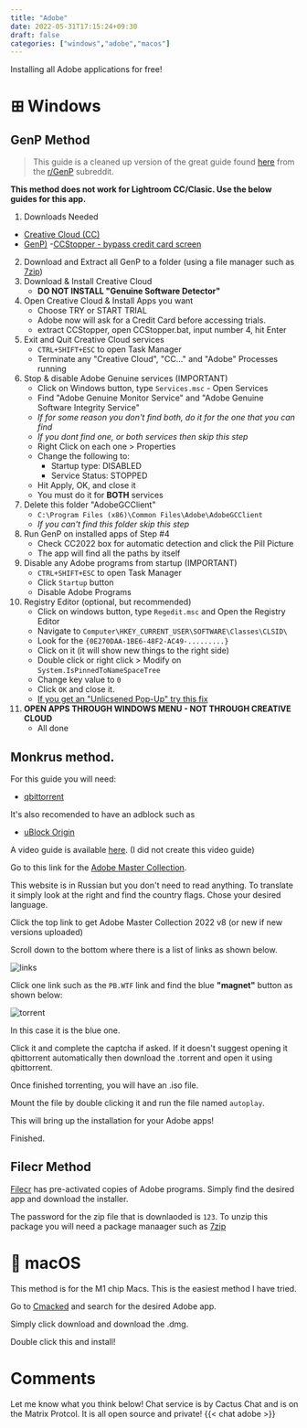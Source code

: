 ```yaml
---
title: "Adobe"
date: 2022-05-31T17:15:24+09:30
draft: false
categories: ["windows","adobe","macos"]
---
```

Installing all Adobe applications for free!



# ⊞ Windows
## GenP Method
> This guide is a cleaned up version of the great guide found [here](https://www.reddit.com/r/GenP/wiki/redditgenpguides) from the [r/GenP](https://reddit.com/r/genp) subreddit.

__This method does not work for Lightroom CC/Clasic. Use the below guides for this app.__

1. Downloads Needed
- [Creative Cloud (CC)](https://creativecloud.adobe.com/apps/all/desktop?action=install&source=apps&productId=creative-cloud)
- [GenP)](https://www.mediafire.com/file/3lpsrxiz47mlhu2/Adobe-GenP-2.7.zip/file)
-[CCStopper - bypass credit card screen](https://github.com/eaaasun/CCStopper/releases/tag/v1.1.3)
2. Download and Extract all GenP to a folder (using a file manager such as [7zip](https://7-zip.org))
3. Download & Install Creative Cloud    
    - __DO NOT INSTALL "Genuine Software Detector"__
4. Open Creative Cloud & Install Apps you want
    - Choose TRY or START TRIAL
    - Adobe now will ask for a Credit Card before accessing trials.
    - extract CCStopper, open CCStopper.bat, input number 4, hit Enter
5. Exit and Quit Creative Cloud services
    - ```CTRL+SHIFT+ESC``` to open Task Manager
    - Terminate any "Creative Cloud", "CC..." and "Adobe" Processes running
6. Stop & disable Adobe Genuine services (IMPORTANT)
    - Click on Windows button, type ```Services.msc``` - Open Services
    - Find "Adobe Genuine Monitor Service" and "Adobe Genuine Software Integrity Service"
    - _If for some reason you don't find both, do it for the one that you can find_
    - _If you dont find one, or both services then skip this step_
    - Right Click on each one > Properties
    - Change the following to:
        - Startup type: DISABLED
        - Service Status: STOPPED
    - Hit Apply, OK, and close it
    - You must do it for __BOTH__ services
7. Delete this folder "AdobeGCClient"
    - ```C:\Program Files (x86)\Common Files\Adobe\AdobeGCClient```
    - _If you can't find this folder skip this step_
8. Run GenP on installed apps of Step #4
    - Check CC2022 box for automatic detection and click the Pill Picture
    - The app will find all the paths by itself
9. Disable any Adobe programs from startup (IMPORTANT)
    - ```CTRL+SHIFT+ESC``` to open Task Manager
    - Click ```Startup``` button
    - Disable Adobe Programs
10. Registry Editor (optional, but recommended)
    - Click on windows button, type ```Regedit.msc``` and Open the Registry Editor
    - Navigate to ```Computer\HKEY_CURRENT_USER\SOFTWARE\Classes\CLSID\```
    - Look for the ```{0E270DAA-1BE6-48F2-AC49-.........}```
    - Click on it (it will show new things to the right side)
    - Double click or right click > Modify on ```System.IsPinnedToNameSpaceTree```
    - Change key value to ```0```
    - Click ```OK``` and close it.
    - [If you get an "Unlicsened Pop-Up" try this fix](https://www.reddit.com/r/GenP/comments/ue47y6/possible_solution_to_unlicensed_app_popup_no/)
11. __OPEN APPS THROUGH WINDOWS MENU - NOT THROUGH CREATIVE CLOUD__
    - All done







    







## Monkrus method.
For this guide you will need:

- [qbittorrent](https://qbittorrent.org)

It's also recomended to have an adblock such as
- [uBlock Origin](https://ublockorigin.com/)

A video guide is available [here](https://youtu.be/CC5E3uyedao). (I did not create this video guide)


Go to this link for the [Adobe Master Collection](https://w14.monkrus.ws/search?q=Adobe+Master+Collection+2022&max-results=20&by-date=true).

This website is in Russian but you don't need to read anything. To translate it simply look at the right and find the country flags. Chose your desired language.

Click the top link to get Adobe Master Collection 2022 v8 (or new if new versions uploaded)

Scroll down to the bottom where there is a list of links as shown below.

![links](/posts/monkrusLinks.png)

Click one link such as the ```PB.WTF``` link and find the blue __"magnet"__ button as shown below:

![torrent](/posts/monkrusDownload.png)

In this case it is the blue one. 

Click it and complete the captcha if asked. If it doesn't suggest opening it qbittorrent automatically then download the .torrent and open it using qbittorrent. 

Once finished torrenting, you will have an .iso file. 

Mount the file by double clicking it and run the file named ```autoplay```.

This will bring up the installation for your Adobe apps! 

Finished.

## Filecr Method
[Filecr](https://filecr.com/?s=Adobe) has pre-activated copies of Adobe programs. Simply find the desired app and download the installer.

The password for the zip file that is downlaoded is ```123```. To unzip this package you will need a package manaager such as [7zip](https://7-zip.org)

#  macOS
This method is for the M1 chip Macs. This is the easiest method I have tried.

Go to [Cmacked](https://cmacked.com) and search for the desired Adobe app. 

Simply click download and download the .dmg. 

Double click this and install!

# Comments
Let me know what you think below! Chat service is by Cactus Chat and is on the Matrix Protcol. It is all open source and private!
{{< chat adobe >}}